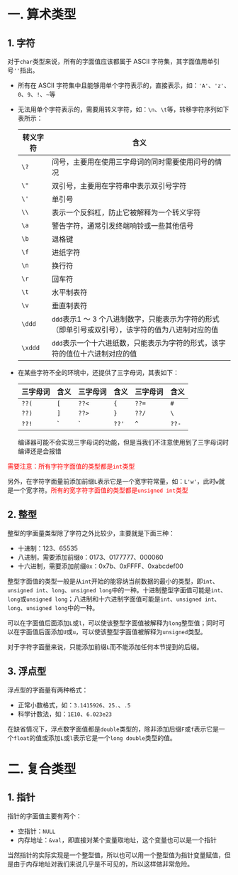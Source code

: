 # 一. 算术类型

## 1. 字符

对于`char`类型来说，所有的字面值应该都属于 ASCII 字符集，其字面值用单引号`''`指出。

- 所有在 ASCII 字符集中且能够用单个字符表示的，直接表示，如：`'A'`、`'z'`、`0`、`9`、`!`、`~`等

- 无法用单个字符表示的，需要用转义字符，如：`\n`、`\t`等，转移字符序列如下表所示：

  | 转义字符 | 含义                                                         |
  | -------- | ------------------------------------------------------------ |
  | `\?`     | 问号，主要用在使用三字母词的同时需要使用问号的情况           |
  | `\"`     | 双引号，主要用在字符串中表示双引号字符                       |
  | `\'`     | 单引号                                                       |
  | `\\`     | 表示一个反斜杠，防止它被解释为一个转义字符                   |
  | `\a`     | 警告字符，通常引发终端响铃或一些其他信号                     |
  | `\b`     | 退格键                                                       |
  | `\f`     | 进纸字符                                                     |
  | `\n`     | 换行符                                                       |
  | `\r`     | 回车符                                                       |
  | `\t`     | 水平制表符                                                   |
  | `\v`     | 垂直制表符                                                   |
  | `\ddd`   | `ddd`表示1 ～ 3 个八进制数字，只能表示为字符的形式（即单引号或双引号），该字符的值为八进制对应的值 |
  | `\xddd`  | `ddd`表示一个十六进纸数，只能表示为字符的形式，该字符的值位十六进制对应的值 |

- 在某些字符不全的环境中，还提供了三字母词，其表如下：

  | 三字母词 | 含义 | 三字母词 | 含义 | 三字母词 | 含义 |
  | -------- | ---- | -------- | ---- | -------- | ---- |
  | `??(`    | `[`  | `??<`    | `{`  | `??=`    | `#`  |
  | `??)`    | `]`  | `??>`    | `}`  | `??/`    | `\`  |
  | `??!`    | `|`  | `??'`    | `^`  | `??-`    | `~`  |

  编译器可能不会实现三字母词的功能，但是当我们不注意使用到了三字母词时编译还是会报错

<font color=red>需要注意：所有字符字面值的类型都是`int`类型</font>

另外，在字符字面量前添加前缀`L`表示它是一个宽字符常量，如：`L'w'`，此时`w`就是一个宽字符。<font color=red>所有的宽字符字面值的类型都是`unsigned int`类型</font>



## 2. 整型

整型的字面量类型除了字符之外比较少，主要就是下面三种：

- 十进制：123、65535
- 八进制，需要添加前缀`0`：0173、0177777、000060
- 十六进制，需要添加前缀`0x`：0x7b、0xFFFF、0xabcdef00

整型字面值的类型一般是从`int`开始的能容纳当前数据的最小的类型，即`int`、`unsigned int`、`long`、`unsigned long`中的一种。十进制整型字面值可能是`int`、`long`或`unsigned long`；八进制和十六进制字面值可能是`int`、`unsigned int`、`long`、`unsigned long`中的一种。

可以在字面值后面添加`L`或`l`，可以使该整型字面值被解释为`long`整型值；同时可以在字面值后面添加`U`或`u`，可以使该整型字面值被解释为`unsigned`类型。

对于字符字面量来说，只能添加前缀`L`而不能添加任何本节提到的后缀。



## 3. 浮点型

浮点型的字面量有两种格式：

- 正常小数格式，如：`3.1415926`、`25.`、`.5`
- 科学计数法，如：`1E10`、`6.023e23`

在缺省情况下，浮点数字面值都是`double`类型的，除非添加后缀`F`或`f`表示它是一个`float`的值或添加`L`或`l`表示它是一个`long double`类型的值。



# 二. 复合类型

## 1. 指针

指针的字面值主要有两个：

- 空指针：`NULL`
- 内存地址：`&val`，即直接对某个变量取地址，这个变量也可以是一个指针

当然指针的实际实现是一个整型值，所以也可以用一个整型值为指针变量赋值，但是由于内存地址对我们来说几乎是不可见的，所以这样做非常危险。